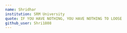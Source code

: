 ```yaml
---
name: Shridhar
institution: SRM University
quote: IF YOU HAVE NOTHING, YOU HAVE NOTHING TO LOOSE
github_user: Shri1808
---
```

